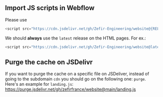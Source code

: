 
## Import JS scripts in Webflow

Please use 
```js
<script src="https://cdn.jsdelivr.net/gh/Zefir-Engineering/website@{RELEASE_TAG}/{SCRIPT_NAME.js}"></script>
```

We should **always** use the `latest` release on the HTML pages. For ex.:

```js
<script src="https://cdn.jsdelivr.net/gh/Zefir-Engineering/website@latest/landing.js"></script>
```


## Purge the cache on JSDelivr

If you want to purge the cache on a specific file on JSDeliver, instead of going to the subdomain `cdn` you should go on the following one: `purge`.
Here's an example for `landing.js`: https://purge.jsdelivr.net/gh/zefirfrance/website@main/landing.js
